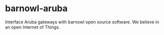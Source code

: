 # barnowl-aruba
Interface Aruba gateways with barnowl open source software. We believe in an open Internet of Things.
